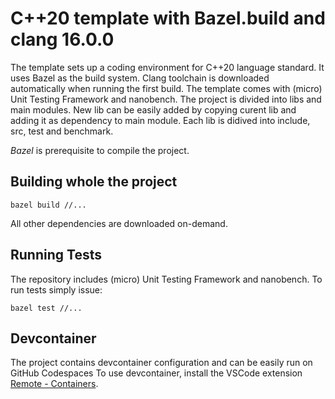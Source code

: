 # C++20 template with Bazel.build and clang 16.0.0
The template sets up a coding environment for C++20 language standard. It uses Bazel as the build system. Clang toolchain is downloaded automatically when running the first build. The template comes with (micro) Unit Testing Framework and nanobench. The project is divided into libs and main modules. New lib can be easily added by copying curent lib and adding it as dependency to main module. Each lib is didived into include, src, test and benchmark.

*Bazel* is prerequisite to compile the project.

## Building whole the project


```
bazel build //...
```

All other dependencies are downloaded on-demand.

## Running Tests

The repository includes (micro) Unit Testing Framework and nanobench. To run tests simply issue:

```
bazel test //...
```

## Devcontainer

The project contains devcontainer configuration and can be easily run on GitHub Codespaces
To use devcontainer, install the VSCode extension [Remote - Containers](https://marketplace.visualstudio.com/items?itemName=ms-vscode-remote.remote-containers).